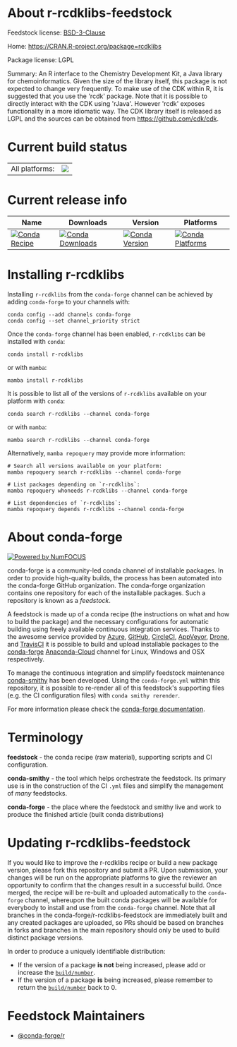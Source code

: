 About r-rcdklibs-feedstock
==========================

Feedstock license: [BSD-3-Clause](https://github.com/conda-forge/r-rcdklibs-feedstock/blob/main/LICENSE.txt)

Home: https://CRAN.R-project.org/package=rcdklibs

Package license: LGPL

Summary: An R interface to the Chemistry Development Kit, a Java library for chemoinformatics. Given the size of the library itself, this package is not expected to change very frequently. To make use of the CDK within R, it is suggested that you use the 'rcdk' package. Note that it is possible to directly interact with the CDK using 'rJava'. However 'rcdk' exposes functionality in a more idiomatic way. The CDK library itself is released as LGPL and the sources can be obtained from <https://github.com/cdk/cdk>.

Current build status
====================


<table><tr><td>All platforms:</td>
    <td>
      <a href="https://dev.azure.com/conda-forge/feedstock-builds/_build/latest?definitionId=6086&branchName=main">
        <img src="https://dev.azure.com/conda-forge/feedstock-builds/_apis/build/status/r-rcdklibs-feedstock?branchName=main">
      </a>
    </td>
  </tr>
</table>

Current release info
====================

| Name | Downloads | Version | Platforms |
| --- | --- | --- | --- |
| [![Conda Recipe](https://img.shields.io/badge/recipe-r--rcdklibs-green.svg)](https://anaconda.org/conda-forge/r-rcdklibs) | [![Conda Downloads](https://img.shields.io/conda/dn/conda-forge/r-rcdklibs.svg)](https://anaconda.org/conda-forge/r-rcdklibs) | [![Conda Version](https://img.shields.io/conda/vn/conda-forge/r-rcdklibs.svg)](https://anaconda.org/conda-forge/r-rcdklibs) | [![Conda Platforms](https://img.shields.io/conda/pn/conda-forge/r-rcdklibs.svg)](https://anaconda.org/conda-forge/r-rcdklibs) |

Installing r-rcdklibs
=====================

Installing `r-rcdklibs` from the `conda-forge` channel can be achieved by adding `conda-forge` to your channels with:

```
conda config --add channels conda-forge
conda config --set channel_priority strict
```

Once the `conda-forge` channel has been enabled, `r-rcdklibs` can be installed with `conda`:

```
conda install r-rcdklibs
```

or with `mamba`:

```
mamba install r-rcdklibs
```

It is possible to list all of the versions of `r-rcdklibs` available on your platform with `conda`:

```
conda search r-rcdklibs --channel conda-forge
```

or with `mamba`:

```
mamba search r-rcdklibs --channel conda-forge
```

Alternatively, `mamba repoquery` may provide more information:

```
# Search all versions available on your platform:
mamba repoquery search r-rcdklibs --channel conda-forge

# List packages depending on `r-rcdklibs`:
mamba repoquery whoneeds r-rcdklibs --channel conda-forge

# List dependencies of `r-rcdklibs`:
mamba repoquery depends r-rcdklibs --channel conda-forge
```


About conda-forge
=================

[![Powered by
NumFOCUS](https://img.shields.io/badge/powered%20by-NumFOCUS-orange.svg?style=flat&colorA=E1523D&colorB=007D8A)](https://numfocus.org)

conda-forge is a community-led conda channel of installable packages.
In order to provide high-quality builds, the process has been automated into the
conda-forge GitHub organization. The conda-forge organization contains one repository
for each of the installable packages. Such a repository is known as a *feedstock*.

A feedstock is made up of a conda recipe (the instructions on what and how to build
the package) and the necessary configurations for automatic building using freely
available continuous integration services. Thanks to the awesome service provided by
[Azure](https://azure.microsoft.com/en-us/services/devops/), [GitHub](https://github.com/),
[CircleCI](https://circleci.com/), [AppVeyor](https://www.appveyor.com/),
[Drone](https://cloud.drone.io/welcome), and [TravisCI](https://travis-ci.com/)
it is possible to build and upload installable packages to the
[conda-forge](https://anaconda.org/conda-forge) [Anaconda-Cloud](https://anaconda.org/)
channel for Linux, Windows and OSX respectively.

To manage the continuous integration and simplify feedstock maintenance
[conda-smithy](https://github.com/conda-forge/conda-smithy) has been developed.
Using the ``conda-forge.yml`` within this repository, it is possible to re-render all of
this feedstock's supporting files (e.g. the CI configuration files) with ``conda smithy rerender``.

For more information please check the [conda-forge documentation](https://conda-forge.org/docs/).

Terminology
===========

**feedstock** - the conda recipe (raw material), supporting scripts and CI configuration.

**conda-smithy** - the tool which helps orchestrate the feedstock.
                   Its primary use is in the construction of the CI ``.yml`` files
                   and simplify the management of *many* feedstocks.

**conda-forge** - the place where the feedstock and smithy live and work to
                  produce the finished article (built conda distributions)


Updating r-rcdklibs-feedstock
=============================

If you would like to improve the r-rcdklibs recipe or build a new
package version, please fork this repository and submit a PR. Upon submission,
your changes will be run on the appropriate platforms to give the reviewer an
opportunity to confirm that the changes result in a successful build. Once
merged, the recipe will be re-built and uploaded automatically to the
`conda-forge` channel, whereupon the built conda packages will be available for
everybody to install and use from the `conda-forge` channel.
Note that all branches in the conda-forge/r-rcdklibs-feedstock are
immediately built and any created packages are uploaded, so PRs should be based
on branches in forks and branches in the main repository should only be used to
build distinct package versions.

In order to produce a uniquely identifiable distribution:
 * If the version of a package **is not** being increased, please add or increase
   the [``build/number``](https://docs.conda.io/projects/conda-build/en/latest/resources/define-metadata.html#build-number-and-string).
 * If the version of a package **is** being increased, please remember to return
   the [``build/number``](https://docs.conda.io/projects/conda-build/en/latest/resources/define-metadata.html#build-number-and-string)
   back to 0.

Feedstock Maintainers
=====================

* [@conda-forge/r](https://github.com/conda-forge/r/)

